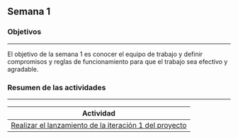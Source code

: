 ## Semana 1

### Objetivos

---

El objetivo de la semana 1 es conocer el equipo de trabajo y definir compromisos y reglas de funcionamiento para que el trabajo sea efectivo y agradable.

### Resumen de las actividades

---

| Actividad                                                                   |
| --------------------------------------------------------------------------- |
| [Realizar el lanzamiento de la iteración 1 del proyecto](s1_lanzamiento.md) |
